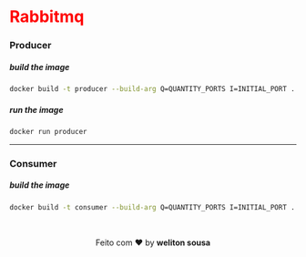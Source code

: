 <h1 style="color: red">Rabbitmq</h1>
<!-- python3 -m Pyro4.naming -->

### Producer
##### build the image
```bash
docker build -t producer --build-arg Q=QUANTITY_PORTS I=INITIAL_PORT .
```
##### run the image
```bash
docker run producer
```

<hr>

### Consumer
##### build the image
```bash
docker build -t consumer --build-arg Q=QUANTITY_PORTS I=INITIAL_PORT .
```

<br>
<p align="center">
   Feito com ❤️ by <b>weliton sousa</b>
</p>
